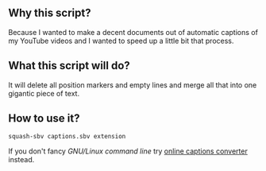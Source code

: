 ## Why this script?

Because I wanted to make a decent documents out of automatic captions of my YouTube videos and I wanted to speed up a little bit that process.

## What this script will do?

It will delete all position markers and empty lines and merge all that into one gigantic piece of text.

## How to use it?

`squash-sbv captions.sbv extension`

If you don't fancy *GNU/Linux command line* try [online captions converter](http://captionsconverter.com/ "Captions Converter") instead.